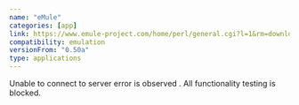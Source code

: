 ```yaml
---
name: "eMule"
categories: [app]
link: https://www.emule-project.com/home/perl/general.cgi?l=1&rm=download
compatibility: emulation
versionFrom: "0.50a"
type: applications
---
```


Unable to connect to server error is observed . All functionality testing is blocked.